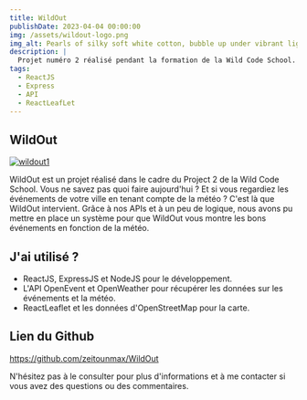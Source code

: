 ```yaml
---
title: WildOut
publishDate: 2023-04-04 00:00:00
img: /assets/wildout-logo.png
img_alt: Pearls of silky soft white cotton, bubble up under vibrant lighting
description: |
  Projet numéro 2 réalisé pendant la formation de la Wild Code School.
tags:
  - ReactJS
  - Express
  - API
  - ReactLeafLet
---
```


## WildOut

<a href="https://ibb.co/bsXGT66"><img src="https://i.ibb.co/hBVTbgg/wildout1.png" alt="wildout1" border="0"></a>

WildOut est un projet réalisé dans le cadre du Project 2 de la Wild Code School. Vous ne savez pas quoi faire aujourd'hui ? Et si vous regardiez les événements de votre ville en tenant compte de la météo ? C'est là que WildOut intervient. Grâce à nos APIs et à un peu de logique, nous avons pu mettre en place un système pour que WildOut vous montre les bons événements en fonction de la météo.

## J'ai utilisé ?

- ReactJS, ExpressJS et NodeJS pour le développement.
- L'API OpenEvent et OpenWeather pour récupérer les données sur les événements et la météo.
- ReactLeaflet et les données d'OpenStreetMap pour la carte.
## Lien du Github

https://github.com/zeitounmax/WildOut

N'hésitez pas à le consulter pour plus d'informations et à me contacter si vous avez des questions ou des commentaires.
